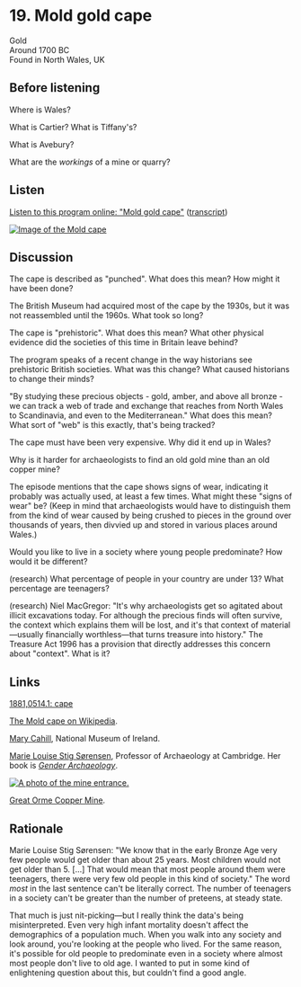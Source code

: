 # 19. Mold gold cape

Gold  
Around 1700 BC  
Found in North Wales, UK


## Before listening

Where is Wales?

What is Cartier? What is Tiffany's?

What is Avebury?

What are the *workings* of a mine or quarry?


## Listen

[Listen to this program online:
"Mold gold cape"](http://www.bbc.co.uk/ahistoryoftheworld/objects/okZT5JiCTn6lYFR0Gs9Tbg)
([transcript](http://www.bbc.co.uk/ahistoryoftheworld/about/transcripts/episode19/))

[![Image of the Mold cape](https://upload.wikimedia.org/wikipedia/commons/thumb/b/bf/British_Museum_gold_thing_501594_fh000035.jpg/320px-British_Museum_gold_thing_501594_fh000035.jpg)](http://www.britishmuseum.org/research/collection_online/collection_object_details/collection_image_gallery.aspx?assetId=20023001&objectId=1363187&partId=1#more-views)


## Discussion

The cape is described as "punched". What does this mean? How might it
have been done?

The British Museum had acquired most of the cape by the 1930s, but it
was not reassembled until the 1960s. What took so long?

The cape is "prehistoric". What does this mean? What other physical
evidence did the societies of this time in Britain leave behind?

The program speaks of a recent change in the way historians see
prehistoric British societies. What was this change? What caused
historians to change their minds?

"By studying these precious objects - gold, amber, and above all
bronze - we can track a web of trade and exchange that reaches from
North Wales to Scandinavia, and even to the Mediterranean." What does
this mean? What sort of "web" is this exactly, that's being tracked?

The cape must have been very expensive. Why did it end up in Wales?

Why is it harder for archaeologists to find an old gold mine than an old
copper mine?

The episode mentions that the cape shows signs of wear, indicating it
probably was actually used, at least a few times. What might these "signs
of wear" be? (Keep in mind that archaeologists would have to distinguish
them from the kind of wear caused by being crushed to pieces in the
ground over thousands of years, then divvied up and stored in various
places around Wales.)

Would you like to live in a society where young people predominate?
How would it be different?

(research) What percentage of people in your country are under 13? What
percentage are teenagers?

(research) Niel MacGregor: "It's why archaeologists get so agitated
about illicit excavations today. For although the precious finds will
often survive, the context which explains them will be lost, and it's
that context of material—usually financially worthless—that turns
treasure into history."  The Treasure Act 1996 has a provision that
directly addresses this concern about "context". What is it?


## Links

[1881,0514.1: cape](http://www.britishmuseum.org/research/collection_online/collection_object_details.aspx?objectId=1363187&partId=1)

[The Mold cape on Wikipedia](https://en.wikipedia.org/wiki/Mold_cape).

[Mary Cahill](https://museum.academia.edu/museumacademiaeduMaryCahill), National Museum of Ireland.

[Marie Louise Stig Sørensen](http://www.arch.cam.ac.uk/directory/mlss),
Professor of Archaeology at Cambridge.
Her book is
[*Gender Archaeology*](https://www.amazon.com/Gender-Archaeology-Marie-Louise-rensen/dp/0745620159).

[![A photo of the mine entrance.](https://upload.wikimedia.org/wikipedia/commons/d/d3/Great_Orme_Copper_Mine_-_geograph.org.uk_-_819.jpg)](https://commons.wikimedia.org/wiki/File:Great_Orme_Copper_Mine_-_geograph.org.uk_-_819.jpg)

[Great Orme Copper Mine](https://en.wikipedia.org/wiki/Great_Orme#Copper).


## Rationale

Marie Louise Stig Sørensen: "We know that in the early Bronze Age very
few people would get older than about 25 years. Most children would not
get older than 5. [...] That would mean that most people around them
were teenagers, there were very few old people in this kind of society."
The word *most* in the last sentence can't be literally correct. The
number of teenagers in a society can't be greater than the number of
preteens, at steady state.

That much is just nit-picking—but I really think the data's being
misinterpreted. Even very high infant mortality doesn't affect the
demographics of a population much. When you walk into any society and
look around, you're looking at the people who lived.  For the same
reason, it's possible for old people to predominate even in a society
where almost most people don't live to old age. I wanted to put in some
kind of enlightening question about this, but couldn't find a good
angle.
